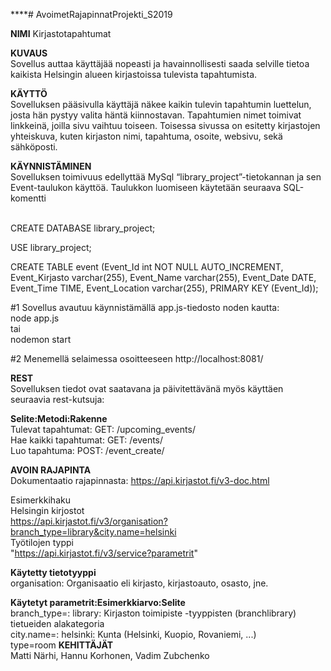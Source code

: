 \*\*\*\*# AvoimetRajapinnatProjekti_S2019

**NIMI**
Kirjastotapahtumat

**KUVAUS** <br>
Sovellus auttaa käyttäjää nopeasti ja havainnollisesti saada selville tietoa kaikista Helsingin alueen kirjastoissa tulevista tapahtumista.

**KÄYTTÖ** <br>
Sovelluksen pääsivulla käyttäjä näkee kaikin tulevin tapahtumin luettelun, josta hän pystyy valita häntä kiinnostavan. Tapahtumien nimet toimivat linkkeinä, joilla sivu vaihtuu toiseen.
Toisessa sivussa on esitetty kirjastojen yhteiskuva, kuten kirjaston nimi, tapahtuma, osoite, websivu, sekä sähköposti.

**KÄYNNISTÄMINEN** <br>
Sovelluksen toimivuus edellyttää MySql “library_project”-tietokannan ja sen Event-taulukon käyttöä. Taulukkon luomiseen
käytetään seuraava SQL-komentti <br><br>

CREATE DATABASE library_project; <br>

USE library_project; <br>

CREATE TABLE event (Event_Id int NOT NULL AUTO_INCREMENT, Event_Kirjasto varchar(255), Event_Name varchar(255), Event_Date DATE, Event_Time TIME, Event_Location varchar(255), PRIMARY KEY (Event_Id)); <br>

#1 Sovellus avautuu käynnistämällä app.js-tiedosto noden kautta: <br>
node app.js <br>
tai<br>
nodemon start<br>

#2 Menemellä selaimessa osoitteeseen http://localhost:8081/ <br>

**REST** <br>
Sovelluksen tiedot ovat saatavana ja päivitettävänä myös käyttäen seuraavia rest-kutsuja:

**Selite:Metodi:Rakenne** <br>
Tulevat tapahtumat: GET: /upcoming_events/ <br>
Hae kaikki tapahtumat: GET: /events/ <br>
Luo tapahtuma: POST: /event_create/ <br>

**AVOIN RAJAPINTA** <br>
Dokumentaatio rajapinnasta: https://api.kirjastot.fi/v3-doc.html

Esimerkkihaku <br>
Helsingin kirjostot <br>
https://api.kirjastot.fi/v3/organisation?branch_type=library&city.name=helsinki
<br>
Työtilojen typpi <br>
"https://api.kirjastot.fi/v3/service?parametrit"

**Käytetty tietotyyppi**<br>
organisation: Organisaatio eli kirjasto, kirjastoauto, osasto, jne.

**Käytetyt parametrit:Esimerkkiarvo:Selite** <br>
branch_type=: library: Kirjaston toimipiste -tyyppisten (branchlibrary) tietueiden alakategoria <br>
city.name=: helsinki: Kunta (Helsinki, Kuopio, Rovaniemi, ...)<br>
type=room
**KEHITTÄJÄT** <br>
Matti Närhi, Hannu Korhonen, Vadim Zubchenko
